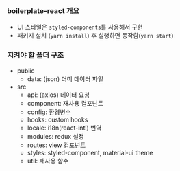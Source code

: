 ### boilerplate-react 개요

- UI 스타일은 `styled-components`를 사용해서 구현
- 패키지 설치 (`yarn install`) 후 실행하면 동작함(`yarn start`)

### 지켜야 할 폴더 구조

- public
  - data: (json) 더미 데이터 파일
- src
  - api: (axios) 데이터 요청
  - component: 재사용 컴포넌트
  - config: 환경변수
  - hooks: custom hooks
  - locale: i18n(react-intl) 번역
  - modules: redux 설정
  - routes: view 컴포넌트
  - styles: styled-component, material-ui theme
  - util: 재사용 함수
